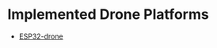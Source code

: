 Implemented Drone Platforms
================================================================================
* [ESP32-drone](/firmware/drones/esp32-drone/)
